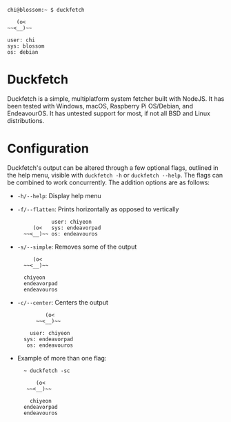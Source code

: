 ```console
chi@blossom:~ $ duckfetch
        
   (o<  
~~<__)~~

user: chi
sys: blossom
os: debian

```

# Duckfetch
Duckfetch is a simple, multiplatform system fetcher built with NodeJS. It has been tested with Windows, macOS, Raspberry Pi OS/Debian, and EndeavourOS. It has untested support for most, if not all BSD and Linux distributions.

# Configuration
Duckfetch's output can be altered through a few optional flags, outlined in the help menu, visible with `duckfetch -h` or `duckfetch --help`. The flags can be combined to work concurrently. The addition options are as follows:
- `-h/--help`: Display help menu
- `-f/--flatten`: Prints horizontally as opposed to vertically

                 user: chiyeon
           (o<   sys: endeavorpad
        ~~<__)~~ os: endeavouros
        
- `-s/--simple`: Removes some of the output

           (o<  
        ~~<__)~~

        chiyeon
        endeavorpad
        endeavouros

- `-c/--center`: Centers the output

               (o<      
            ~~<__)~~    

          user: chiyeon  
        sys: endeavorpad
         os: endeavouros
      
- Example of more than one flag:

        ~ duckfetch -sc

            (o<   
         ~~<__)~~ 

          chiyeon  
        endeavorpad
        endeavouros
